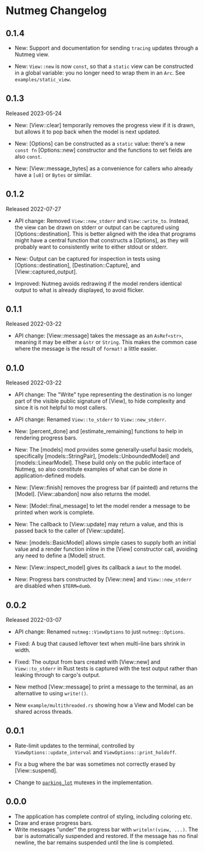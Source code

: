 # Nutmeg Changelog

## 0.1.4

- New: Support and documentation for sending `tracing` updates through a Nutmeg view.

- New: `View::new` is now `const`, so that a `static` view can be constructed in
  a global variable: you no longer need to wrap them in an `Arc`. See `examples/static_view`.

## 0.1.3

Released 2023-05-24

- New: [View::clear] temporarily removes the progress view if it is drawn, but
  allows it to pop back when the model is next updated.

- New: [Options] can be constructed as a `static` value: there's a new
  `const fn` [Options::new] constructor and the functions to set fields are also
  `const`.

- New: [View::message_bytes] as a convenience for callers who already have
  a `[u8]` or `Bytes` or similar.

## 0.1.2

Released 2022-07-27

- API change: Removed `View::new_stderr` and `View::write_to`. Instead, the view
  can be drawn on stderr or output can be captured using [Options::destination].
  This is better aligned with the idea that programs might have a central function
  that constructs a [Options], as they will probably want to consistently
  write to either stdout or stderr.

- New: Output can be captured for inspection in tests using [Options::destination],
  [Destination::Capture], and [View::captured_output].

- Improved: Nutmeg avoids redrawing if the model renders identical output to what
  is already displayed, to avoid flicker.

## 0.1.1

Released 2022-03-22

- API change: [View::message] takes the message as an `AsRef<str>`, meaning
  it may be either a `&str` or `String`. This makes the common case where
  the message is the result of `format!` a little easier.

## 0.1.0

Released 2022-03-22

- API change: The "Write" type representing the destination is no longer
  part of the visible public signature of [View], to hide complexity and
  since it is not helpful to most callers.

- API change: Renamed `View::to_stderr` to `View::new_stderr`.

- New: [percent_done] and [estimate_remaining] functions to help in rendering progress bars.

- New: The [models] mod provides some generally-useful basic models,
  specifically [models::StringPair], [models::UnboundedModel] and [models::LinearModel].
  These build only on the public interface of Nutmeg, so also constitute examples of what can be done in
  application-defined models.

- New: [View::finish] removes the progress bar (if painted) and returns the [Model].
  [View::abandon] now also returns the model.

- New: [Model::final_message] to let the model render a message to be printed when work
  is complete.

- New: The callback to [View::update] may return a value, and this is passed back to the caller
  of [View::update].

- New: [models::BasicModel] allows simple cases to supply both an initial value
  and a render function inline in the [View] constructor call, avoiding any
  need to define a [Model] struct.

- New: [View::inspect_model] gives its callback a `&mut` to the model.

- New: Progress bars constructed by [View::new] and `View::new_stderr` are disabled when
  `$TERM=dumb`.

## 0.0.2

Released 2022-03-07

- API change: Renamed `nutmeg::ViewOptions` to just `nutmeg::Options`.

- Fixed: A bug that caused leftover text when multi-line bars shrink in width.

- Fixed: The output from bars created with [View::new] and `View::to_stderr` in
  Rust tests is captured with the test output rather than leaking through
  to cargo's output.

- New method [View::message] to print a message to the terminal, as an alternative
  to using `write!()`.

- New `example/multithreaded.rs` showing how a View and Model can be shared
  across threads.

## 0.0.1

- Rate-limit updates to the terminal, controlled by
  `ViewOptions::update_interval` and `ViewOptions::print_holdoff`.

- Fix a bug where the bar was sometimes not correctly erased
  by [View::suspend].

- Change to [`parking_lot`](https://docs.rs/parking_lot) mutexes in the implementation.

## 0.0.0

- The application has complete control of styling, including coloring etc.
- Draw and erase progress bars.
- Write messages "under" the progress bar with `writeln!(view, ...)`. The
  bar is automatically suspended and restored. If the message has no final
  newline, the bar remains suspended until the line is completed.
